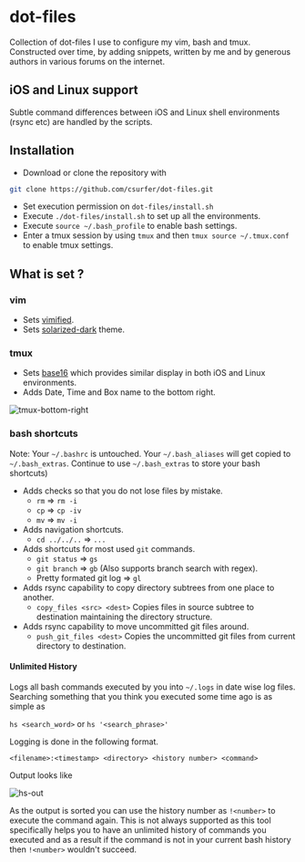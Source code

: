 # dot-files
Collection of dot-files I use to configure my vim, bash and tmux. Constructed over time, by adding snippets, written by me and by generous authors in various forums on the internet.

## iOS and Linux support
Subtle command differences between iOS and Linux shell environments (rsync etc) are handled by the scripts.

## Installation
- Download or clone the repository with
``` bash
git clone https://github.com/csurfer/dot-files.git
```
- Set execution permission on `dot-files/install.sh`
- Execute `./dot-files/install.sh` to set up all the environments.
- Execute `source ~/.bash_profile` to enable bash settings.
- Enter a tmux session by using `tmux` and then `tmux source ~/.tmux.conf` to enable tmux settings.

## What is set ?

### vim
- Sets [vimified](https://github.com/zaiste/vimified).
- Sets [solarized-dark](https://github.com/altercation/vim-colors-solarized) theme.

### tmux
- Sets [base16](https://github.com/chriskempson/base16) which provides similar display in both iOS and Linux environments.
- Adds Date, Time and Box name to the bottom right.

![tmux-bottom-right](https://github.com/csurfer/dot-files/readme-res/tmux-br.png)

### bash shortcuts
Note: Your `~/.bashrc` is untouched. Your `~/.bash_aliases` will get copied to `~/.bash_extras`. Continue to use `~/.bash_extras` to store your bash shortcuts)
- Adds checks so that you do not lose files by mistake.
  - `rm` => `rm -i`
  - `cp` => `cp -iv`
  - `mv` => `mv -i`
- Adds navigation shortcuts.
  - `cd ../../..` =>  `...`
- Adds shortcuts for most used `git` commands.
  - `git status` => `gs`
  - `git branch` => `gb` (Also supports branch search with regex).
  - Pretty formated git log => `gl`
- Adds rsync capability to copy directory subtrees from one place to another.
  - `copy_files <src> <dest>` Copies files in source subtree to destination maintaining the directory structure.
- Adds rsync capability to move uncommitted git files around.
  - `push_git_files <dest>` Copies the uncommitted git files from current directory to destination.

#### Unlimited History
Logs all bash commands executed by you into `~/.logs` in date wise log files. Searching something that you think you executed some time ago is as simple as

`hs <search_word>` or `hs '<search_phrase>'`

Logging is done in the following format.

`<filename>:<timestamp> <directory> <history number> <command>`

Output looks like

![hs-out](https://github.com/csurfer/dot-files/readme-res/hs-out.png)

As the output is sorted you can use the history number as `!<number>` to execute the command again. This is not always supported as this tool specifically helps you to have an unlimited history of commands you executed and as a result if the command is not in your current bash history then `!<number>` wouldn't succeed.
